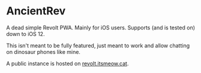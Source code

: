 # AncientRev

A dead simple Revolt PWA. Mainly for iOS users. Supports (and is tested on) down to iOS 12.

This isn't meant to be fully featured, just meant to work and allow chatting on dinosaur phones like mine.

A public instance is hosted on [revolt.itsmeow.cat](https://revolt.itsmeow.cat).
